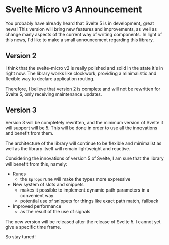 # Svelte Micro v3 Announcement

You probably have already heard that Svelte 5 is in development, great news!
This version will bring new features and improvements, as well as change many aspects of the current way of writing components.
In light of this news, I'd like to make a small announcement regarding this library.

## Version 2

I think that the svelte-micro v2 is really polished and solid in the state it's in right now.
The library works like clockwork, providing a minimalistic and flexible way to declare application routing.

Therefore, I believe that version 2 is complete and will not be rewritten for Svelte 5, only receiving maintenance updates.

## Version 3

Version 3 will be completely rewritten, and the minimum version of Svelte it will support will be 5.
This will be done in order to use all the innovations and benefit from them.

The architecture of the library will continue to be flexible and minimalist as well as the library itself will remain lightweight and reactive.

Considering the innovations of version 5 of Svelte, I am sure that the library will benefit from this, namely:

- Runes
  - the `$props` rune will make the types more expressive
- New system of slots and snippets
  - makes it possible to implement dynamic path parameters in a convenient way
  - potential use of snippets for things like exact path match, fallback
- Improved performance
  - as the result of the use of signals

The new version will be released after the release of Svelte 5. I cannot yet give a specific time frame.

So stay tuned!
